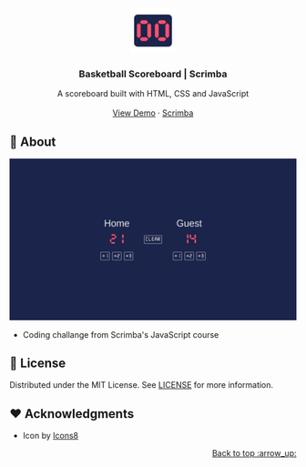 <a name="readme-top"></a>

<br />
<div align="center">
  <a href="https://adrianogtl.github.io/scrimba-basketball-scoreboard">
    <img src="assets/images/icon.png" alt="Logo" width="80" height="80">
  </a>

<h3 align="center">Basketball Scoreboard | Scrimba</h3>

  <p align="center">
  A scoreboard built with HTML, CSS and JavaScript
    <br />
    <br />
    <a href="https://adrianogtl.github.io/scrimba-basketball-scoreboard">View Demo</a>
    ·
    <a href="https://scrimba.com">Scrimba</a>
  </p>
</div>

## :dart: About

![Screenshot](assets/images/screenshot.png)

- Coding challange from Scrimba's JavaScript course

## :memo: License

Distributed under the MIT License. See [LICENSE](./LICENSE) for more information.

## :heart: Acknowledgments

- Icon by [Icons8]( https://icons8.com)

<p align="right"><a href="#readme-top">Back to top :arrow_up: </a></p>
